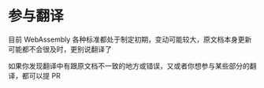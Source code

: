 # 参与翻译

目前 WebAssembly 各种标准都处于制定初期，变动可能较大，原文档本身更新可能都不会很及时，更别说翻译了

如果你发现翻译中有跟原文档不一致的地方或错误，又或者你想参与某些部分的翻译，都可以提 PR